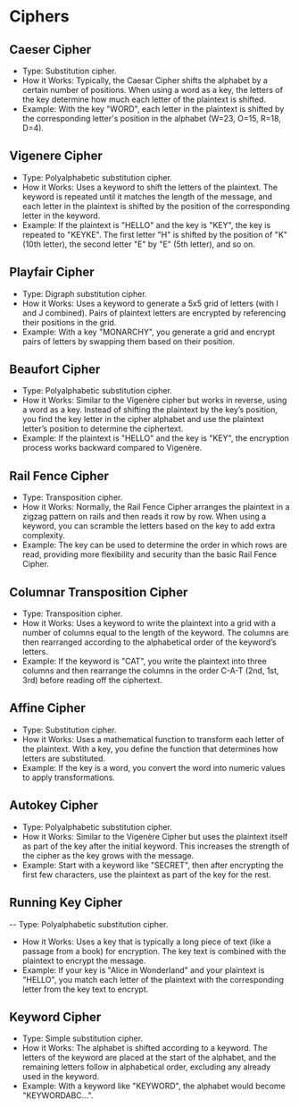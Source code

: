 # Ciphers


## Caeser Cipher
 - Type: Substitution cipher.
 - How it Works: Typically, the Caesar Cipher shifts the alphabet by a certain number of positions. When using a word as a key, the letters of the key determine how much each letter of the plaintext is shifted.
 - Example: With the key "WORD", each letter in the plaintext is shifted by the corresponding letter's position in the alphabet (W=23, O=15, R=18, D=4).
## Vigenere Cipher
 - Type: Polyalphabetic substitution cipher.
 - How it Works: Uses a keyword to shift the letters of the plaintext. The keyword is repeated until it matches the length of the message, and each letter in the plaintext is shifted by the position of the corresponding letter in the keyword.
 - Example: If the plaintext is "HELLO" and the key is "KEY", the key is repeated to "KEYKE". The first letter "H" is shifted by the position of "K" (10th letter), the second letter "E" by "E" (5th letter), and so on.

## Playfair Cipher
 - Type: Digraph substitution cipher.
 - How it Works: Uses a keyword to generate a 5x5 grid of letters (with I and J combined). Pairs of plaintext letters are encrypted by referencing their positions in the grid.
 - Example: With a key "MONARCHY", you generate a grid and encrypt pairs of letters by swapping them based on their position.

## Beaufort Cipher
 - Type: Polyalphabetic substitution cipher.
 - How it Works: Similar to the Vigenère cipher but works in reverse, using a word as a key. Instead of shifting the plaintext by the key’s position, you find the key letter in the cipher alphabet and use the plaintext letter’s position to determine the ciphertext.
 - Example: If the plaintext is "HELLO" and the key is "KEY", the encryption process works backward compared to Vigenère.
## Rail Fence Cipher
 - Type: Transposition cipher.
 - How it Works: Normally, the Rail Fence Cipher arranges the plaintext in a zigzag pattern on rails and then reads it row by row. When using a keyword, you can scramble the letters based on the key to add extra complexity.
 - Example: The key can be used to determine the order in which rows are read, providing more flexibility and security than the basic Rail Fence Cipher.
## Columnar Transposition Cipher
 - Type: Transposition cipher.
 - How it Works: Uses a keyword to write the plaintext into a grid with a number of columns equal to the length of the keyword. The columns are then rearranged according to the alphabetical order of the keyword’s letters.
 - Example: If the keyword is "CAT", you write the plaintext into three columns and then rearrange the columns in the order C-A-T (2nd, 1st, 3rd) before reading off the ciphertext.
## Affine Cipher
 - Type: Substitution cipher.
 - How it Works: Uses a mathematical function to transform each letter of the plaintext. With a key, you define the function that determines how letters are substituted.
 - Example: If the key is a word, you convert the word into numeric values to apply transformations.
## Autokey Cipher
 - Type: Polyalphabetic substitution cipher.
 - How it Works: Similar to the Vigenère Cipher but uses the plaintext itself as part of the key after the initial keyword. This increases the strength of the cipher as the key grows with the message.
 - Example: Start with a keyword like "SECRET", then after encrypting the first few characters, use the plaintext as part of the key for the rest.
## Running Key Cipher
-- Type: Polyalphabetic substitution cipher.
 - How it Works: Uses a key that is typically a long piece of text (like a passage from a book) for encryption. The key text is combined with the plaintext to encrypt the message.
 - Example: If your key is "Alice in Wonderland" and your plaintext is "HELLO", you match each letter of the plaintext with the corresponding letter from the key text to encrypt.
## Keyword Cipher
 - Type: Simple substitution cipher.
 - How it Works: The alphabet is shifted according to a keyword. The letters of the keyword are placed at the start of the alphabet, and the remaining letters follow in alphabetical order, excluding any already used in the keyword.
 - Example: With a keyword like "KEYWORD", the alphabet would become "KEYWORDABC...".
